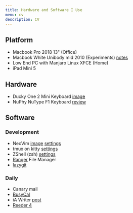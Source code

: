 ```yaml
---
title: Hardware and Software I Use
menu: cv
description: CV
---
```

## Platform

- Macbook Pro 2018 13" (Office)
- Macbook White Unibody mid 2010 (Experiments) [notes](/notes/#date-2020-05-08-0412)
- Low End PC with Manjaro Linux XFCE (Home)
- iPad Mini 5

## Hardware

- Ducky One 2 Mini Keyboard [image](https://twitter.com/ybbond_/status/1146845120618090497)
- NuPhy NuType F1 Keyboard [review](/posts/2020-04-nuphy-nutype-f1-keyboard-review/)

## Software

### Development

- NeoVim [image](https://twitter.com/ybbond_/status/1162210601340305409) [settings](https://gist.github.com/ybbond/16ee5000eeca727899eac43a4c20291c) 
- tmux on kitty [settings](https://gist.github.com/ybbond/26165e50f36a439b6b930607976a1e82)
- ZShell (zsh) [settings](https://gist.github.com/ybbond/e6f827f977248b5d9eda8e1c49da82e9)
- [Ranger](https://github.com/ranger/ranger) File Manager
- [lazygit](https://github.com/jesseduffield/lazygit)

### Daily

- Canary mail
- [BusyCal](https://www.busymac.com/busycal/)
- iA Writer [post](/posts/2020-04-in-search-of-good-writing-app-part-2-ia-writer-vs-ivim/)
- [Reeder 4](https://reederapp.com/)
